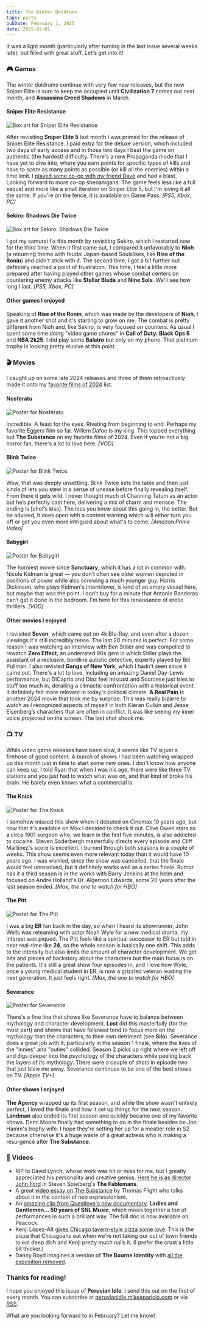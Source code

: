 ```yaml
---
title: The Winter Doldrums
tags: posts
pubDate: February 1, 2025
date: 2025-02-01
---
```


It was a light month (particularly after turning in the last issue several weeks late), but filled with great stuff. Let's get into it!

### 🎮 Games

The winter doldrums continue with very few new releases, but the new Sniper Elite is sure to keep me occupied until **Civilization 7** comes out next month, and **Assassins Creed Shadows** in March.

#### Sniper Elite Resistance

<img src="https://peruvianidle.mikeaparicio.com/assets/images/sniper-elite-resistance.jpg" alt="Box art for Sniper Elite Resistance" class="boxart">

After revisiting **Sniper Elite 5** last month I was primed for the release of Sniper Elite Resistance. I paid extra for the deluxe version, which included two days of early access and in those two days I beat the game on authentic (the hardest) difficulty. There's a new Propaganda mode that I have yet to dive into, where you earn points for specific types of kills and have to score as many points as possible (or kill all the enemies) within a time limit. I [played some co-op with my friend Dave](https://www.youtube.com/live/MH6C_qL3yFE?si=FE_S8nfWGMwGNZow) and had a blast. Looking forward to more co-op shenanigans. The game feels less like a full sequel and more like a small iteration on Sniper Elite 5, but I'm loving it all the same. If you're on the fence, it is available on Game Pass. _[PS5, Xbox, PC]_

#### Sekiro: Shadows Die Twice

<img src="https://peruvianidle.mikeaparicio.com/assets/images/sekiro.jpg" alt="Box art for Sekiro: Shadows Die Twice" class="boxart">

I got my samurai fix this month by revisiting Sekiro, which I restarted now for the third time. When it first came out, I compared it unfavorably to **Nioh** (a recurring theme with feudal Japan-based Soulslikes, like **Rise of the Ronin**) and didn't stick with it. The second time, I got a bit further but definitely reached a point of frustration. This time, I feel a little more prepared after having played other games whose combat centers on countering enemy attacks like **Stellar Blade** and **Nine Sols**. We'll see how long I last. _[PS5, Xbox, PC]_


#### Other games I enjoyed

Speaking of **Rise of the Ronin**, which was made by the developers of **Nioh**, I gave it another shot and it's starting to grow on me. The combat is pretty different from Nioh and, like Sekiro, is very focused on counters. As usual I spent some time doing "video game chores" in **Call of Duty: Black Ops 6** and **NBA 2k25**. I did play some **Balatro** but only on my phone. That platinum trophy is looking pretty elusive at this point.


### 🎬 Movies

I caught up on some late 2024 releases and three of them retroactively made it onto my [favorite films of 2024](https://boxd.it/An4d0) list.

#### Nosferatu

<img src="https://peruvianidle.mikeaparicio.com/assets/images/nosferatu.jpg" alt="Poster for Nosferatu" class="boxart">

Incredible. A feast for the eyes. Riveting from beginning to end. Perhaps my favorite Eggers film so far. Willem Dafoe is my king. This topped everything but **The Substance** on my favorite films of 2024. Even if you're not a big horror fan, there's a lot to love here.  _[VOD]_

#### Blink Twice

<img src="https://peruvianidle.mikeaparicio.com/assets/images/blink-twice.jpg" alt="Poster for Blink Twice" class="boxart">

Wow, that was deeply unsettling. Blink Twice sets the table and then just kinda of lets you stew in a sense of unease before finally revealing itself. From there it gets wild. I never thought much of Channing Tatum as an actor but he’s perfectly cast here, delivering a mix of charm and menace. The ending is [chef’s kiss]. The less you know about this going in, the better. But be advised, it does open with a content warning which will either turn you off or get you even more intrigued about what's to come. _[Amazon Prime Video]_

#### Babygirl

<img src="https://peruvianidle.mikeaparicio.com/assets/images/babygirl.jpg" alt="Poster for Babygirl" class="boxart">

The horniest movie since **Sanctuary**, which it has a lot in common with. Nicole Kidman is great &mdash; you don’t often see older women depicted in positions of power while also screwing a much younger guy. Harris Dickinson, who plays Kidman's intern/lover, is kind of an empty vessel here, but maybe that was the point. I don’t buy for a minute that Antonio Banderas can’t get it done in the bedroom. I'm here for this renaissance of erotic thrillers. _[VOD]_

#### Other movies I enjoyed
I revisited **Seven**, which came out on 4k Blu-Ray, and even after a dozen viewings it's still incredibly tense. The last 20 minutes is perfect. For some reason I was watching an interview with Ben Stiller and was compelled to rewatch **Zero Effect**, an underrated 90s gem in which Stiller plays the assistant of a reclusive, bordline autistic detective, expertly played by Bill Pullman. I also revisted **Gangs of New York**, which I hadn't seen since it came out. There's a lot to love, including an amazing Daniel Day-Lewis performance, but DiCaprio and Diaz feel miscast and Scorcese just tries to stuff too much in, derailing a climactic confrontation with a historical event. It definitely felt more relevant in today's political climate. **A Real Pain** is another 2024 movie that took me by surprise. This was really bizarre to watch as I recognized aspects of myself in both Kieran Culkin and Jesse Eisenberg’s characters that are often in conflict. It was like seeing my inner voice projected on the screen. The last shot shook me.

### 📺 TV

While video game releases have been slow, it seems like TV is just a firehose of good content. A bunch of shows I had been watching wrapped up this month just in time to start some new ones. I don't know how anyone can keep up. I told Ryan that when I was his age, there were like three TV stations and you just had to watch what was on, and that kind of broke his brain. He barely even knows what a commercial is.

#### The Knick

<img src="https://peruvianidle.mikeaparicio.com/assets/images/the-knick.jpg" alt="Poster for The Knick" class="boxart">

I somehow missed this show when it debuted on Cinemax 10 years ago, but now that it's available on Max I decided to check it out. Clive Owen stars as a circa 1901 surgeon who, we learn in the first five minutes, is also addicted to cocaine. Steven Soderbergh masterfully directs every episode and Cliff Martinez's score is excellent. I burned through both seasons in a couple of weeks. This show seems even more relevant today than it would have 10 years ago. I was worried, since the show was cancelled, that the finale would feel unresolved, but it definitely works well as a series finale. Rumor has it a third season is in the works with Barry Jenkins at the helm and focused on Andre Holland's Dr. Algernon Edwards, some 20 years after the last season ended. _[Max, the one to watch for HBO]_

#### The Pitt

<img src="https://peruvianidle.mikeaparicio.com/assets/images/the-pitt.jpg" alt="Poster for The Pitt" class="boxart">

I was a big **ER** fan back in the day, so when I heard its showrunner, John Wells was reteaming with actor Noah Wyle for a new medical drama, my interest was piqued. The Pitt feels like a spiritual successor to ER but told in near real-time like **24**, so the whole season is basically one shift. This adds to the intensity but also limits the amount of character development. We get bits and pieces of backstory about the characters but the main focus is on the patients. It's still a great show four episodes in, and I love how Wyle, once a young medical student in ER, is now a grizzled veteran leading the next generation. It just feels right.  _[Max, the one to watch for HBO]_

#### Severance

<img src="https://peruvianidle.mikeaparicio.com/assets/images/severance.jpg" alt="Poster for Severance" class="boxart">

There's a fine line that shows like Severance have to balance between mythology and character development. **Lost** did this masterfully (for the most part) and shows that have followed tend to focus more on the mythology than the characters, to their own detriment (see **Silo**). Severance does a great job with it, particularly in the season 1 finale, where the lives of the "innies" and "outies" collided. Season 2 picks up right where we left off and digs deeper into the psychology of the characters while peeling back the layers of its mythology. There were a couple of shots in episode two that just blew me away. Severance continues to be one of the best shows on TV. _[Apple TV+]_

#### Other shows I enjoyed
**The Agency** wrapped up its first season, and while the show wasn't entirely perfect, I loved the finale and how it set up things for the next season. **Landman** also ended its first season and quickly became one of my favorite shows. Demi Moore finally had something to do in the finale besides be Jon Hamm's trophy wife. I hope they're setting her up for a meatier role in S2 because otherwise it's a huge waste of a great actress who is making a resurgence after **The Substance**.

### 📱 Videos

* RIP to David Lynch, whose work was hit or miss for me, but I greatly appreciated his personality and creative genius. [Here he is as director John Ford](https://youtu.be/5mAyNNBOdns?si=43bpobKV2pcTECvw) in Steven Spielberg's **The Fablemans**.
* A great [video essay on The Substance](https://youtu.be/IvZGrF1hSbY?si=p7o8XZ4QsZPebvvJ) by Thomas Flight who talks about it in the context of neo expressionism.
* An [amazing clip from Questlove's new documentary](https://youtu.be/vDxYQd51Xuk?si=sW_wr6iqUCqhocS7), **Ladies and Gentlemen... 50 years of SNL Music**, which mixes together a ton of performances in such a brilliant way. The full doc is now available on Peacock.
* Kenji López-Alt [gives Chicago tavern-style pizza some love](https://youtu.be/hhLe5o7Fm5s?si=CNJfWXfVzdTpbdqh). This is the pizza that Chicagoans eat when we're not taking our out of town friends to eat deep dish and Kenji pretty much nails it. (I prefer the crust a little bit thicker.)
* Danny Boyd imagines a version of **The Bourne Identity** with [all the exposition removed](https://youtu.be/RdcSFsQRsnc?si=5ROAtrsGB8cdVE_o).

### Thanks for reading!

I hope you enjoyed this issue of **Peruvian Idle**. I send this out on the first of every month. You can subscribe at [peruvianidle.mikeaparicio.com](https://peruvianidle.mikeaparicio.com) or via [RSS](https://peruvianidle.mikeaparicio.com/feed.xml).

What are you looking forward to in February? Let me know!